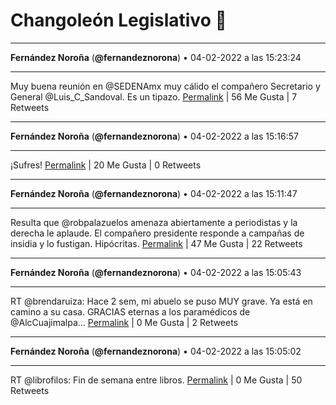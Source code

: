 # Changoleón Legislativo 🙈
*****
**Fernández Noroña** (**@fernandeznorona**) • 04-02-2022 a las 15:23:24
*****
Muy buena reunión en ⁦@SEDENAmx⁩ muy cálido el compañero Secretario y General ⁦@Luis_C_Sandoval⁩. Es un tipazo.
[Permalink](https://twitter.com/fernandeznorona/status/1489741407598395394) | 56 Me Gusta | 7 Retweets
*****
**Fernández Noroña** (**@fernandeznorona**) • 04-02-2022 a las 15:16:57
*****
¡Sufres!
[Permalink](https://twitter.com/fernandeznorona/status/1489739784352374789) | 20 Me Gusta | 0 Retweets
*****
**Fernández Noroña** (**@fernandeznorona**) • 04-02-2022 a las 15:11:47
*****
Resulta que @robpalazuelos amenaza abiertamente a periodistas y la derecha le aplaude. El compañero presidente responde a campañas de insidia y lo fustigan. Hipócritas.
[Permalink](https://twitter.com/fernandeznorona/status/1489738485472845825) | 47 Me Gusta | 22 Retweets
*****
**Fernández Noroña** (**@fernandeznorona**) • 04-02-2022 a las 15:05:43
*****
RT @brendaruiza: Hace 2 sem, mi abuelo se puso MUY grave. Ya está en camino a su casa. GRACIAS eternas a los paramédicos de @AlcCuajimalpa…
[Permalink](https://twitter.com/fernandeznorona/status/1489736959132114944) | 0 Me Gusta | 2 Retweets
*****
**Fernández Noroña** (**@fernandeznorona**) • 04-02-2022 a las 15:05:02
*****
RT @librofilos: Fin de semana entre libros.
[Permalink](https://twitter.com/fernandeznorona/status/1489736787719340036) | 0 Me Gusta | 50 Retweets
